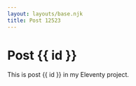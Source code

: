 ```yaml
---
layout: layouts/base.njk
title: Post 12523
---
```


# Post {{ id }}

This is post {{ id }} in my Eleventy project.
